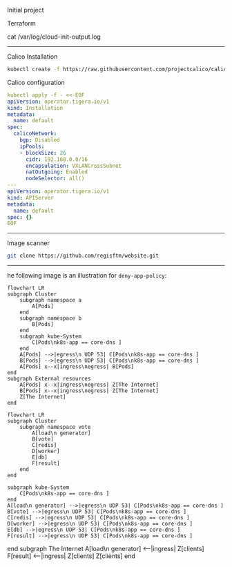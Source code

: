 Initial project

Terraform

cat /var/log/cloud-init-output.log

---

Calico Installation

```bash
kubectl create -f https://raw.githubusercontent.com/projectcalico/calico/v3.26.0/manifests/tigera-operator.yaml
```

Calico configuration

```yaml
kubectl apply -f - <<-EOF
apiVersion: operator.tigera.io/v1
kind: Installation
metadata:
  name: default
spec:
  calicoNetwork:
    bgp: Disabled
    ipPools:
    - blockSize: 26
      cidr: 192.168.0.0/16
      encapsulation: VXLANCrossSubnet
      natOutgoing: Enabled
      nodeSelector: all()
---
apiVersion: operator.tigera.io/v1
kind: APIServer
metadata:
  name: default
spec: {}
EOF
```

---

Image scanner

```bash
git clone https://github.com/regisftm/website.git
```

---

he following image is an illustration for `deny-app-policy`:
```mermaid
flowchart LR
subgraph Cluster
    subgraph namespace a
        A[Pods]
    end
    subgraph namespace b
        B[Pods]
    end
    subgraph kube-System
        C[Pods\nk8s-app == core-dns ]
    end
    A[Pods] -->|egress\n UDP 53| C[Pods\nk8s-app == core-dns ]
    B[Pods] -->|egress\n UDP 53| C[Pods\nk8s-app == core-dns ]
    A[Pods] x--x|ingress\negress| B[Pods]
end
subgraph External resources
    A[Pods] x--x|ingress\negress| Z[The Internet]
    B[Pods] x--x|ingress\negress| Z[The Internet]
    Z[The Internet]
end
```

```mermaid
flowchart LR
subgraph Cluster
    subgraph namespace vote
        A[load\n generator]
        B[vote]
        C[redis]
        D[worker]
        E[db]
        F[result]
    end
end
```

    subgraph kube-System
        C[Pods\nk8s-app == core-dns ]
    end
    A[load\n generator] -->|egress\n UDP 53| C[Pods\nk8s-app == core-dns ]
    B[vote] -->|egress\n UDP 53| C[Pods\nk8s-app == core-dns ]
    C[redis] -->|egress\n UDP 53| C[Pods\nk8s-app == core-dns ]
    D[worker] -->|egress\n UDP 53| C[Pods\nk8s-app == core-dns ]
    E[db] -->|egress\n UDP 53| C[Pods\nk8s-app == core-dns ]
    F[result] -->|egress\n UDP 53| C[Pods\nk8s-app == core-dns ]
end
subgraph The Internet
    A[load\n generator] <--|ingress| Z[clients]
    F[result] <--|ingress| Z[clients]
    Z[clients]
end
```


